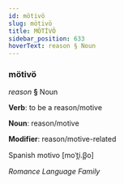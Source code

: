 ```yaml
---
id: mötivö
slug: mötivö
title: MÖTİVÖ
sidebar_position: 633
hoverText: reason § Noun
---
```


### mötivö

*reason* **§** Noun

**Verb**: to be a reason/motive

**Noun**: reason/motive

**Modifier**: reason/motive-related

Spanish motivo [moˈt̪i.β̞o]

*Romance Language Family*